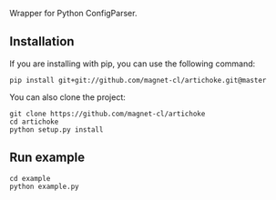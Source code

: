 Wrapper for Python ConfigParser.

## Installation

If you are installing with pip, you can use the following command:

    pip install git+git://github.com/magnet-cl/artichoke.git@master

You can also clone the project:

    git clone https://github.com/magnet-cl/artichoke
    cd artichoke
    python setup.py install

## Run example

    cd example
    python example.py
